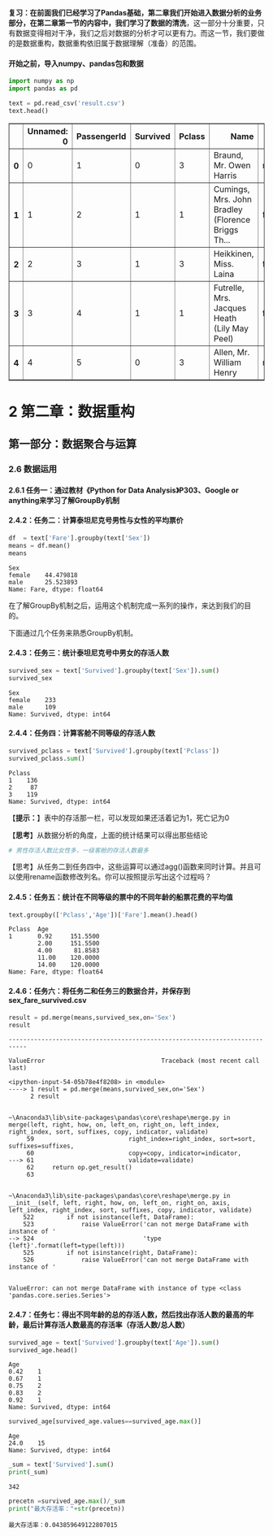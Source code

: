 
**复习：**在前面我们已经学习了Pandas基础，第二章我们开始进入数据分析的业务部分，在第二章第一节的内容中，我们学习了**数据的清洗**，这一部分十分重要，只有数据变得相对干净，我们之后对数据的分析才可以更有力。而这一节，我们要做的是数据重构，数据重构依旧属于数据理解（准备）的范围。

#### 开始之前，导入numpy、pandas包和数据


```python
import numpy as np
import pandas as pd
```


```python
text = pd.read_csv('result.csv')
text.head()
```




<div>
<style scoped>
    .dataframe tbody tr th:only-of-type {
        vertical-align: middle;
    }

    .dataframe tbody tr th {
        vertical-align: top;
    }

    .dataframe thead th {
        text-align: right;
    }
</style>
<table border="1" class="dataframe">
  <thead>
    <tr style="text-align: right;">
      <th></th>
      <th>Unnamed: 0</th>
      <th>PassengerId</th>
      <th>Survived</th>
      <th>Pclass</th>
      <th>Name</th>
      <th>Sex</th>
      <th>Age</th>
      <th>SibSp</th>
      <th>Parch</th>
      <th>Ticket</th>
      <th>Fare</th>
      <th>Cabin</th>
      <th>Embarked</th>
    </tr>
  </thead>
  <tbody>
    <tr>
      <th>0</th>
      <td>0</td>
      <td>1</td>
      <td>0</td>
      <td>3</td>
      <td>Braund, Mr. Owen Harris</td>
      <td>male</td>
      <td>22.0</td>
      <td>1.0</td>
      <td>0.0</td>
      <td>A/5 21171</td>
      <td>7.2500</td>
      <td>NaN</td>
      <td>S</td>
    </tr>
    <tr>
      <th>1</th>
      <td>1</td>
      <td>2</td>
      <td>1</td>
      <td>1</td>
      <td>Cumings, Mrs. John Bradley (Florence Briggs Th...</td>
      <td>female</td>
      <td>38.0</td>
      <td>1.0</td>
      <td>0.0</td>
      <td>PC 17599</td>
      <td>71.2833</td>
      <td>C85</td>
      <td>C</td>
    </tr>
    <tr>
      <th>2</th>
      <td>2</td>
      <td>3</td>
      <td>1</td>
      <td>3</td>
      <td>Heikkinen, Miss. Laina</td>
      <td>female</td>
      <td>26.0</td>
      <td>0.0</td>
      <td>0.0</td>
      <td>STON/O2. 3101282</td>
      <td>7.9250</td>
      <td>NaN</td>
      <td>S</td>
    </tr>
    <tr>
      <th>3</th>
      <td>3</td>
      <td>4</td>
      <td>1</td>
      <td>1</td>
      <td>Futrelle, Mrs. Jacques Heath (Lily May Peel)</td>
      <td>female</td>
      <td>35.0</td>
      <td>1.0</td>
      <td>0.0</td>
      <td>113803</td>
      <td>53.1000</td>
      <td>C123</td>
      <td>S</td>
    </tr>
    <tr>
      <th>4</th>
      <td>4</td>
      <td>5</td>
      <td>0</td>
      <td>3</td>
      <td>Allen, Mr. William Henry</td>
      <td>male</td>
      <td>35.0</td>
      <td>0.0</td>
      <td>0.0</td>
      <td>373450</td>
      <td>8.0500</td>
      <td>NaN</td>
      <td>S</td>
    </tr>
  </tbody>
</table>
</div>



# 2 第二章：数据重构


## 第一部分：数据聚合与运算

### 2.6 数据运用

#### 2.6.1 任务一：通过教材《Python for Data Analysis》P303、Google or anything来学习了解GroupBy机制

#### 2.4.2：任务二：计算泰坦尼克号男性与女性的平均票价


```python
df  = text['Fare'].groupby(text['Sex'])
means = df.mean()
means
```




    Sex
    female    44.479818
    male      25.523893
    Name: Fare, dtype: float64



在了解GroupBy机制之后，运用这个机制完成一系列的操作，来达到我们的目的。

下面通过几个任务来熟悉GroupBy机制。

#### 2.4.3：任务三：统计泰坦尼克号中男女的存活人数


```python
survived_sex = text['Survived'].groupby(text['Sex']).sum()
survived_sex
```




    Sex
    female    233
    male      109
    Name: Survived, dtype: int64



#### 2.4.4：任务四：计算客舱不同等级的存活人数


```python
survived_pclass = text['Survived'].groupby(text['Pclass'])
survived_pclass.sum()
```




    Pclass
    1    136
    2     87
    3    119
    Name: Survived, dtype: int64



【**提示：**】表中的存活那一栏，可以发现如果还活着记为1，死亡记为0

【**思考**】从数据分析的角度，上面的统计结果可以得出那些结论


```python
# 男性存活人数比女性多，一级客舱的存活人数最多
```

【思考】从任务二到任务四中，这些运算可以通过agg()函数来同时计算。并且可以使用rename函数修改列名。你可以按照提示写出这个过程吗？

#### 2.4.5：任务五：统计在不同等级的票中的不同年龄的船票花费的平均值


```python
text.groupby(['Pclass','Age'])['Fare'].mean().head()
```




    Pclass  Age  
    1       0.92     151.5500
            2.00     151.5500
            4.00      81.8583
            11.00    120.0000
            14.00    120.0000
    Name: Fare, dtype: float64



#### 2.4.6：任务六：将任务二和任务三的数据合并，并保存到sex_fare_survived.csv


```python
result = pd.merge(means,survived_sex,on='Sex')
result
```


    ---------------------------------------------------------------------------

    ValueError                                Traceback (most recent call last)

    <ipython-input-54-05b78e4f8208> in <module>
    ----> 1 result = pd.merge(means,survived_sex,on='Sex')
          2 result
    

    ~\Anaconda3\lib\site-packages\pandas\core\reshape\merge.py in merge(left, right, how, on, left_on, right_on, left_index, right_index, sort, suffixes, copy, indicator, validate)
         59                          right_index=right_index, sort=sort, suffixes=suffixes,
         60                          copy=copy, indicator=indicator,
    ---> 61                          validate=validate)
         62     return op.get_result()
         63 
    

    ~\Anaconda3\lib\site-packages\pandas\core\reshape\merge.py in __init__(self, left, right, how, on, left_on, right_on, axis, left_index, right_index, sort, suffixes, copy, indicator, validate)
        522         if not isinstance(left, DataFrame):
        523             raise ValueError('can not merge DataFrame with instance of '
    --> 524                              'type {left}'.format(left=type(left)))
        525         if not isinstance(right, DataFrame):
        526             raise ValueError('can not merge DataFrame with instance of '
    

    ValueError: can not merge DataFrame with instance of type <class 'pandas.core.series.Series'>


#### 2.4.7：任务七：得出不同年龄的总的存活人数，然后找出存活人数的最高的年龄，最后计算存活人数最高的存活率（存活人数/总人数）



```python
survived_age = text['Survived'].groupby(text['Age']).sum()
survived_age.head()
```




    Age
    0.42    1
    0.67    1
    0.75    2
    0.83    2
    0.92    1
    Name: Survived, dtype: int64




```python
survived_age[survived_age.values==survived_age.max()]
```




    Age
    24.0    15
    Name: Survived, dtype: int64




```python
_sum = text['Survived'].sum()
print(_sum)
```

    342
    


```python
precetn =survived_age.max()/_sum
print("最大存活率："+str(precetn))
```

    最大存活率：0.043859649122807015
    
